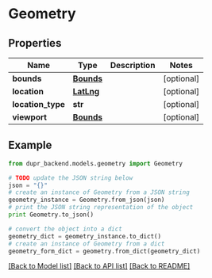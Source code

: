 # Geometry


## Properties
Name | Type | Description | Notes
------------ | ------------- | ------------- | -------------
**bounds** | [**Bounds**](Bounds.md) |  | [optional] 
**location** | [**LatLng**](LatLng.md) |  | [optional] 
**location_type** | **str** |  | [optional] 
**viewport** | [**Bounds**](Bounds.md) |  | [optional] 

## Example

```python
from dupr_backend.models.geometry import Geometry

# TODO update the JSON string below
json = "{}"
# create an instance of Geometry from a JSON string
geometry_instance = Geometry.from_json(json)
# print the JSON string representation of the object
print Geometry.to_json()

# convert the object into a dict
geometry_dict = geometry_instance.to_dict()
# create an instance of Geometry from a dict
geometry_form_dict = geometry.from_dict(geometry_dict)
```
[[Back to Model list]](../README.md#documentation-for-models) [[Back to API list]](../README.md#documentation-for-api-endpoints) [[Back to README]](../README.md)


